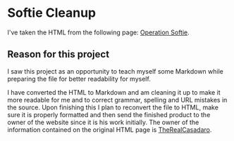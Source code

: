 # Softie Cleanup

I've taken the HTML from the following page:
[Operation Softie](http://www.therealcasadaro.com/OperationSoftie).

## Reason for this project

I saw this project as an opportunity to teach myself some Markdown while preparing the file for better readability for myself.


I have converted the HTML to Markdown and am cleaning it up to make it more readable for me and to correct grammar, spelling and URL mistakes in the source.
Upon finishing this I plan to reconvert the file to HTML, make sure it is properly formatted and then send the finished product to the owner of the website since it is his work initially.
The owner of the information contained on the original HTML page is [TheRealCasadaro](http://www.therealcasadaro.com).
